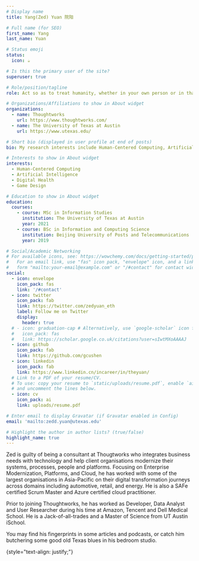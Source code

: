 ```yaml
---
# Display name
title: Yang(Zed) Yuan 院阳

# Full name (for SEO)
first_name: Yang
last_name: Yuan

# Status emoji
status:
  icon: ☕️

# Is this the primary user of the site?
superuser: true

# Role/position/tagline
role: Act so as to treat humanity, whether in your own person or in that of another, at all times also as an end, and not only as a means. (Kant, Groundwork of the Metaphysics of Morals) 

# Organizations/Affiliations to show in About widget
organizations:
  - name: Thoughtworks
    url: https://www.thoughtworks.com/
  - name: The University of Texas at Austin
    url: https://www.utexas.edu/

# Short bio (displayed in user profile at end of posts)
bio: My research interests include Human-Centered Computing, Artificial Intelligence, Digital Health, Game Design and their lovely intersections.

# Interests to show in About widget
interests:
  - Human-Centered Computing
  - Artificial Intelligence
  - Digital Health
  - Game Design

# Education to show in About widget
education:
  courses:
    - course: MSc in Information Studies
      institution: The University of Texas at Austin
      year: 2021
    - course: BSc in Information and Computing Science
      institution: Beijing University of Posts and Telecommunications
      year: 2019

# Social/Academic Networking
# For available icons, see: https://wowchemy.com/docs/getting-started/page-builder/#icons
#   For an email link, use "fas" icon pack, "envelope" icon, and a link in the
#   form "mailto:your-email@example.com" or "/#contact" for contact widget.
social:
  - icon: envelope
    icon_pack: fas
    link: '/#contact'
  - icon: twitter
    icon_pack: fab
    link: https://twitter.com/zedyuan_eth
    label: Follow me on Twitter
    display:
      header: true
  # - icon: graduation-cap # Alternatively, use `google-scholar` icon from `ai` icon pack
  #   icon_pack: fas
  #   link: https://scholar.google.co.uk/citations?user=sIwtMXoAAAAJ
  - icon: github
    icon_pack: fab
    link: https://github.com/gcushen
  - icon: linkedin
    icon_pack: fab
    link: https://www.linkedin.cn/incareer/in/theyuan/
  # Link to a PDF of your resume/CV.
  # To use: copy your resume to `static/uploads/resume.pdf`, enable `ai` icons in `params.yaml`,
  # and uncomment the lines below.
  - icon: cv
    icon_pack: ai
    link: uploads/resume.pdf

# Enter email to display Gravatar (if Gravatar enabled in Config)
email: 'mailto:zedd.yuan@utexas.edu'

# Highlight the author in author lists? (true/false)
highlight_name: true
---
```


Zed is guilty of being a consultant at Thougtworks who integrates business needs with technology and help client organisations modernize their systems, processes, people and platforms. Focusing on Enterprise Modernization, Platforms, and Cloud, he has worked with some of the largest organisations in Asia-Pacific on their digital transformation journeys across domains including automotive, retail, and energy. He is also a SAFe certified Scrum Master and Azure certified cloud practitioner. 

Prior to joining Thoughtworks, he has worked as Developer, Data Analyst and User Researcher during his time at Amazon, Tencent and Dell Medical School. He is a Jack-of-all-trades and a Master of Science from UT Austin iSchool.

You may find his fingerprints in some articles and podcasts, or catch him butchering some good old Texas blues in his bedroom studio. 

{style="text-align: justify;"}
